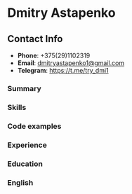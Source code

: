 # Dmitry Astapenko #

## Contact Info ##
* **Phone**: +375(29)1102319
* **Email**: [dmitryastapenko1@gmail.com](dmitryastapenko1@gmail.com)
* **Telegram**: https://t.me/try_dmi1

### Summary ###

### Skills ###

### Code examples ###

### Experience ###

### Education ###

### English ###